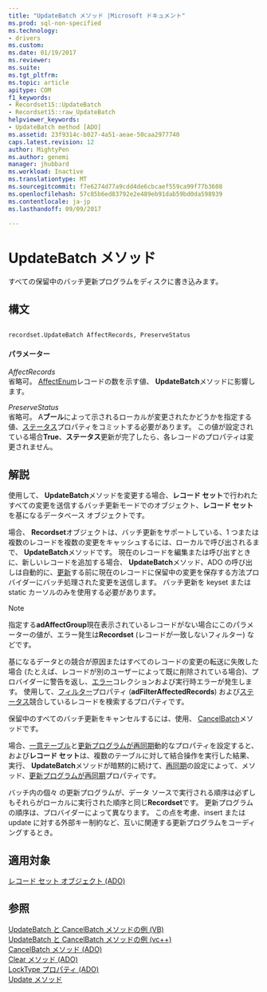 ```yaml
---
title: "UpdateBatch メソッド |Microsoft ドキュメント"
ms.prod: sql-non-specified
ms.technology:
- drivers
ms.custom: 
ms.date: 01/19/2017
ms.reviewer: 
ms.suite: 
ms.tgt_pltfrm: 
ms.topic: article
apitype: COM
f1_keywords:
- Recordset15::UpdateBatch
- Recordset15::raw_UpdateBatch
helpviewer_keywords:
- UpdateBatch method [ADO]
ms.assetid: 23f9314c-b027-4a51-aeae-50caa2977740
caps.latest.revision: 12
author: MightyPen
ms.author: genemi
manager: jhubbard
ms.workload: Inactive
ms.translationtype: MT
ms.sourcegitcommit: f7e6274d77a9cdd4de6cbcaef559ca99f77b3608
ms.openlocfilehash: 57c85b6ed83792e2e489eb91dab59bd0da598939
ms.contentlocale: ja-jp
ms.lasthandoff: 09/09/2017

---
```

# <a name="updatebatch-method"></a>UpdateBatch メソッド
すべての保留中のバッチ更新プログラムをディスクに書き込みます。  
  
## <a name="syntax"></a>構文  
  
```  
  
recordset.UpdateBatch AffectRecords, PreserveStatus  
```  
  
#### <a name="parameters"></a>パラメーター  
 *AffectRecords*  
 省略可。 [AffectEnum](../../../ado/reference/ado-api/affectenum.md)レコードの数を示す値、 **UpdateBatch**メソッドに影響します。  
  
 *PreserveStatus*  
 省略可。 A**ブール**によって示されるローカルが変更されたかどうかを指定する値、[ステータス](../../../ado/reference/ado-api/status-property-ado-recordset.md)プロパティをコミットする必要があります。 この値が設定されている場合**True**、**ステータス**更新が完了したら、各レコードのプロパティは変更されません。  
  
## <a name="remarks"></a>解説  
 使用して、 **UpdateBatch**メソッドを変更する場合、**レコード セット**で行われたすべての変更を送信するバッチ更新モードでのオブジェクト、**レコード セット**を基になるデータベース オブジェクトです。  
  
 場合、 **Recordset**オブジェクトは、バッチ更新をサポートしている、1 つまたは複数のレコードを複数の変更をキャッシュするには、ローカルで呼び出されるまで、 **UpdateBatch**メソッドです。 現在のレコードを編集または呼び出すときに、新しいレコードを追加する場合、 **UpdateBatch**メソッド、ADO の呼び出しは自動的に、[更新](../../../ado/reference/ado-api/update-method.md)する前に現在のレコードに保留中の変更を保存する方法プロバイダーにバッチ処理された変更を送信します。 バッチ更新を keyset または static カーソルのみを使用する必要があります。  
  
> [!NOTE]
>  指定する**adAffectGroup**現在表示されているレコードがない場合にこのパラメーターの値が、エラー発生は**Recordset** (レコードが一致しないフィルター) などです。  
  
 基になるデータとの競合が原因またはすべてのレコードの変更の転送に失敗した場合 (たとえば、レコードが別のユーザーによって既に削除されている場合)、プロバイダーに警告を返し、[エラー](../../../ado/reference/ado-api/errors-collection-ado.md)コレクションおよび実行時エラーが発生します。 使用して、[フィルター](../../../ado/reference/ado-api/filter-property.md)プロパティ (**adFilterAffectedRecords**) および[ステータス](../../../ado/reference/ado-api/status-property-ado-recordset.md)競合しているレコードを検索するプロパティです。  
  
 保留中のすべてのバッチ更新をキャンセルするには、使用、 [CancelBatch](../../../ado/reference/ado-api/cancelbatch-method-ado.md)メソッドです。  
  
 場合、[一意テーブル](../../../ado/reference/ado-api/unique-table-unique-schema-unique-catalog-properties-dynamic-ado.md)と[更新プログラムが再同期](../../../ado/reference/ado-api/update-resync-property-dynamic-ado.md)動的なプロパティを設定すると、および**レコード セット**は、複数のテーブルに対して結合操作を実行した結果、実行、 **UpdateBatch**メソッドが暗黙的に続けて、[再同期](../../../ado/reference/ado-api/resync-method.md)の設定によって、メソッド、[更新プログラムが再同期](../../../ado/reference/ado-api/update-resync-property-dynamic-ado.md)プロパティです。  
  
 バッチ内の個々 の更新プログラムが、データ ソースで実行される順序は必ずしもそれらがローカルに実行された順序と同じ**Recordset**です。 更新プログラムの順序は、プロバイダーによって異なります。 この点を考慮、insert または update に対する外部キー制約など、互いに関連する更新プログラムをコーディングするとき。  
  
## <a name="applies-to"></a>適用対象  
 [レコード セット オブジェクト (ADO)](../../../ado/reference/ado-api/recordset-object-ado.md)  
  
## <a name="see-also"></a>参照  
 [UpdateBatch と CancelBatch メソッドの例 (VB)](../../../ado/reference/ado-api/updatebatch-and-cancelbatch-methods-example-vb.md)   
 [UpdateBatch と CancelBatch メソッドの例 (vc++)](../../../ado/reference/ado-api/updatebatch-and-cancelbatch-methods-example-vc.md)   
 [CancelBatch メソッド (ADO)](../../../ado/reference/ado-api/cancelbatch-method-ado.md)   
 [Clear メソッド (ADO)](../../../ado/reference/ado-api/clear-method-ado.md)   
 [LockType プロパティ (ADO)](../../../ado/reference/ado-api/locktype-property-ado.md)   
 [Update メソッド](../../../ado/reference/ado-api/update-method.md)

